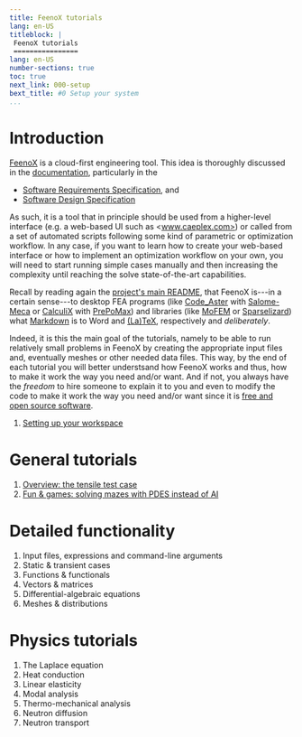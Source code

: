 ```yaml
---
title: FeenoX tutorials
lang: en-US
titleblock: |
 FeenoX tutorials
 ================
lang: en-US
number-sections: true
toc: true
next_link: 000-setup
bext_title: #0 Setup your system 
...
```


# Introduction

[FeenoX](https://www.seamplex.com/feenox) is a cloud-first engineering tool. This idea is thoroughly discussed in the [documentation](https://www.seamplex.com/feenox/doc), particularly in the

 * [Software Requirements Specification](https://www.seamplex.com/feenox/doc/srs.html), and
 * [Software Design Specification](https://www.seamplex.com/feenox/doc/sds.html)
 
As such, it is a tool that in principle should be used from a higher-level interface (e.g. a web-based UI such as <www.caeplex.com>) or called from a set of automated scripts following some kind of parametric or optimization workflow. In any case, if you want to learn how to create your web-based interface or how to implement an optimization workflow on your own, you will need to start running simple cases manually and then increasing the complexity until reaching the solve state-of-the-art capabilities.

Recall by reading again the [project's main README](https://github.com/seamplex/feenox), that FeenoX is---in a certain sense---to desktop FEA programs (like [Code_Aster](https://www.code-aster.org/spip.php?rubrique2) with [Salome-Meca](https://www.code-aster.org/V2/spip.php?article303) or [CalculiX](http://www.calculix.de/) with [PrePoMax](https://prepomax.fs.um.si/)) and libraries (like [MoFEM](http://mofem.eng.gla.ac.uk/mofem/html/) or [Sparselizard](http://sparselizard.org/)) what [Markdown](https://commonmark.org/) is to Word and [(La)TeX](https://en.wikipedia.org/wiki/LaTeX), respectively and _deliberately_.


Indeed, it is this the main goal of the tutorials, namely to be able to run relatively small problems in FeenoX by creating the appropriate input files and, eventually meshes or other needed data files. This way, by the end of each tutorial you will better understsand how FeenoX works and thus, how to make it work the way you need and/or want. And if not, you always have the _freedom_ to hire someone to explain it to you and even to modify the code to make it work the way you need and/or want since it is [free and open source software](https://www.seamplex.com/feenox/#licensing).

 1. [Setting up your workspace](000-setup)

 
# General tutorials
 
 1. [Overview: the tensile test case](110-tensile-test)
 2. [Fun & games: solving mazes with PDES instead of AI](120-mazes)


# Detailed functionality

 1. Input files, expressions and command-line arguments
 2. Static & transient cases
 3. Functions & functionals
 4. Vectors & matrices
 5. Differential-algebraic equations
 6. Meshes & distributions

# Physics tutorials
 
 1. The Laplace equation
 2. Heat conduction
 3. Linear elasticity
 4. Modal analysis
 5. Thermo-mechanical analysis
 6. Neutron diffusion
 7. Neutron transport

 
